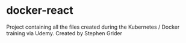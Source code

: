 # docker-react

Project containing all the files created during the Kubernetes / Docker training via Udemy. Created by Stephen Grider